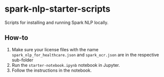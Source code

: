 # spark-nlp-starter-scripts
Scripts for installing and running Spark NLP locally.

## How-to
1. Make sure your license files with the name `spark_nlp_for_healthcare.json` and `spark_ocr.json` are in the respective sub-folder
2. Run the `starter-notebook.ipynb` notebook in Jupyter.
3. Follow the instructions in the notebook.